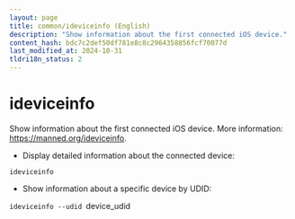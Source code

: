 ```yaml
---
layout: page
title: common/ideviceinfo (English)
description: "Show information about the first connected iOS device."
content_hash: bdc7c2def50df781e8c8c2964358856fcf70077d
last_modified_at: 2024-10-31
tldri18n_status: 2
---
```

# ideviceinfo

Show information about the first connected iOS device.
More information: <https://manned.org/ideviceinfo>.

- Display detailed information about the connected device:

`ideviceinfo`

- Show information about a specific device by UDID:

`ideviceinfo --udid `<span class="tldr-var badge badge-pill bg-dark-lm bg-white-dm text-white-lm text-dark-dm font-weight-bold">device_udid</span>
